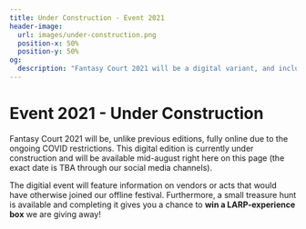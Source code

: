 ```yaml
---
title: Under Construction - Event 2021
header-image:
  url: images/under-construction.png
  position-x: 50%
  position-y: 50%
og:
  description: "Fantasy Court 2021 will be a digital variant, and includes information on various vendors or acts that would have otherwise joined our offline festival. Stay in tune!"
---
```


# Event 2021 - Under Construction
Fantasy Court 2021 will be, unlike previous editions, fully online due to the ongoing COVID restrictions. This digital edition is currently under construction and will be available mid-august right here on this page (the exact date is TBA through our social media channels).

The digitial event will feature information on vendors or acts that would have otherwise joined our offline festival. Furthermore, a small treasure hunt is available and completing it gives you a chance to **win a LARP-experience box** we are giving away!
